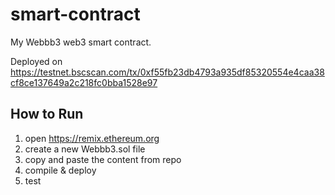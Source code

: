 # smart-contract

My Webbb3 web3 smart contract. 

Deployed on https://testnet.bscscan.com/tx/0xf55fb23db4793a935df85320554e4caa38cf8ce137649a2c218fc0bba1528e97

## How to Run

1. open https://remix.ethereum.org
2. create a new Webbb3.sol file
3. copy and paste the content from repo
4. compile & deploy
5. test
